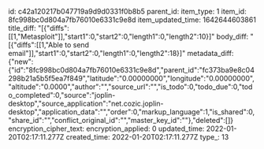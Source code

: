 id: c42a120217b047719a9d9d0331f0b8b5
parent_id: 
item_type: 1
item_id: 8fc998bc0d804a7fb76010e6331c9e8d
item_updated_time: 1642644603861
title_diff: "[{\"diffs\":[[1,\"Metasploit\"]],\"start1\":0,\"start2\":0,\"length1\":0,\"length2\":10}]"
body_diff: "[{\"diffs\":[[1,\"Able to send email\"]],\"start1\":0,\"start2\":0,\"length1\":0,\"length2\":18}]"
metadata_diff: {"new":{"id":"8fc998bc0d804a7fb76010e6331c9e8d","parent_id":"fc373ba9e8c04298b21a5b5f5ea7f849","latitude":"0.00000000","longitude":"0.00000000","altitude":"0.0000","author":"","source_url":"","is_todo":0,"todo_due":0,"todo_completed":0,"source":"joplin-desktop","source_application":"net.cozic.joplin-desktop","application_data":"","order":0,"markup_language":1,"is_shared":0,"share_id":"","conflict_original_id":"","master_key_id":""},"deleted":[]}
encryption_cipher_text: 
encryption_applied: 0
updated_time: 2022-01-20T02:17:11.277Z
created_time: 2022-01-20T02:17:11.277Z
type_: 13